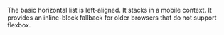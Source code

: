The basic horizontal list is left-aligned. It stacks in a mobile context. It provides an inline-block fallback for older browsers that do not support flexbox.